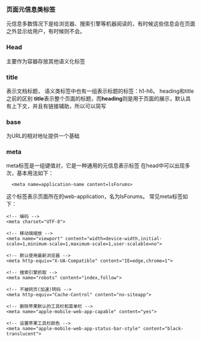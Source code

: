 ### 页面元信息类标签
元信息多数情况下是给浏览器、搜索引擎等机器阅读的，有时候这些信息会在页面之外显示给用户，有时候则不会。

### Head
主要作为容器存放其他语义化标签

### title
表示文档标题，
语义类标签中也有一组表示标题的标签：h1-h6。
heading和title之前的区别
<b>title</b>表示整个页面的标题，而<b>heading</b>则是用于页面的展示，默认具有上下文，并且有链接辅助，所以可以简写

### base
为URL的相对地址提供一个基础

### meta
meta标签是一组键值对，它是一种通用的元信息表示标签
在head中可以出现多次，基本用法如下：
```
  <meta name=application-name content=lsForums>
```
这个标签表示页面所在的web-application，名为IsForums。
常见meta标签如下：
```
<!-- 编码 -->
<meta charset="UTF-8">

<!-- 移动端缩放 -->
<meta name="viewport" content="width=device-width,initial-scale=1,minimum-scale=1,maximum-scale=1,user-scalable=no">

<!-- 默认使用最新浏览器 -->
<meta http-equiv="X-UA-Compatible" content="IE=edge,chrome=1">

<!-- 搜索引擎抓取 -->
<meta name="robots" content="index,follow">

<!-- 不被网页(加速)转码 -->
<meta http-equiv="Cache-Control" content="no-siteapp">

<!-- 删除苹果默认的工具栏和菜单栏 -->
<meta name="apple-mobile-web-app-capable" content="yes">

<!-- 设置苹果工具栏颜色 -->
<meta name="apple-mobile-web-app-status-bar-style" content="black-translucent">